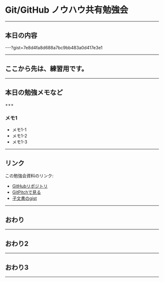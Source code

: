 # Git/GitHub ノウハウ共有勉強会

---

## 本日の内容

---?gist=7e8d4fa8d688a7bc9bb483a0d417e3e1

---

## ここから先は、練習用です。

---

## 本日の勉強メモなど

+++

### メモ1

* メモ1-1
* メモ1-2
* メモ1-3

---

## リンク

この勉強会資料のリンク:
* [GitHubリポジトリ](https://github/chuui/git_benkyoukai)
* [GitPitchで見る](https://gitpitch.com/chuui/git_benkyoukai)
* [子文書のgist](https://gist.github.com/chuui/7e8d4fa8d688a7bc9bb483a0d417e3e1)

---

## おわり
---
## おわり2
---
## おわり3
---
